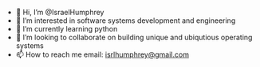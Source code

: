 - 👋 Hi, I’m @IsraelHumphrey
- 👀 I’m interested in software systems development and engineering
- 🌱 I’m currently learning python
- 💞️ I’m looking to collaborate on building unique and ubiqutious operating systems
- 📫 How to reach me email: isrlhumphrey@gmail.com

<!---
IsraelHumphrey/IsraelHumphrey is a ✨ special ✨ repository because its `README.md` (this file) appears on your GitHub profile.
You can click the Preview link to take a look at your changes.
--->
